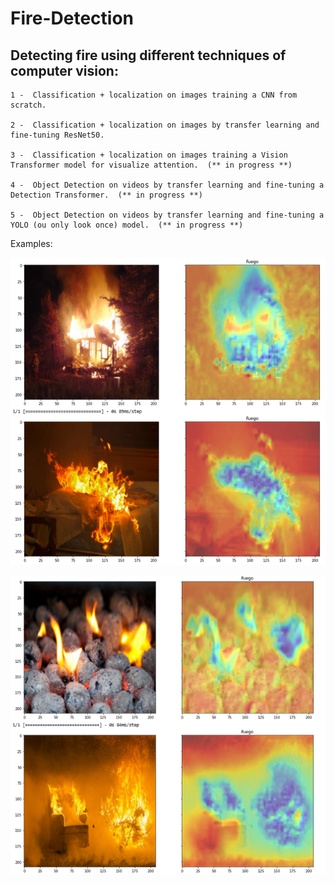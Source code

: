 # Fire-Detection

## Detecting fire using different techniques of computer vision:

    1 -  Classification + localization on images training a CNN from scratch.

    2 -  Classification + localization on images by transfer learning and fine-tuning ResNet50.

    3 -  Classification + localization on images training a Vision Transformer model for visualize attention.  (** in progress **)
    
    4 -  Object Detection on videos by transfer learning and fine-tuning a Detection Transformer.  (** in progress **)
    
    5 -  Object Detection on videos by transfer learning and fine-tuning a YOLO (ou only look once) model.  (** in progress **)
    
Examples:

![alt text](https://github.com/omoru/Fire-Detection/blob/main/images/cnn.PNG)


![alt text](https://github.com/omoru/Fire-Detection/blob/main/images/cnn2.PNG)
